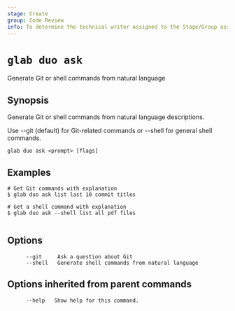 ```yaml
---
stage: Create
group: Code Review
info: To determine the technical writer assigned to the Stage/Group associated with this page, see https://about.gitlab.com/handbook/product/ux/technical-writing/#assignments
---
```


<!--
This documentation is auto generated by a script.
Please do not edit this file directly. Run `make gen-docs` instead.
-->

# `glab duo ask`

Generate Git or shell commands from natural language

## Synopsis

Generate Git or shell commands from natural language descriptions.

Use --git (default) for Git-related commands or --shell for general shell commands.

```plaintext
glab duo ask <prompt> [flags]
```

## Examples

```plaintext
# Get Git commands with explanation
$ glab duo ask list last 10 commit titles

# Get a shell command with explanation
$ glab duo ask --shell list all pdf files


```

## Options

```plaintext
      --git     Ask a question about Git
      --shell   Generate shell commands from natural language
```

## Options inherited from parent commands

```plaintext
      --help   Show help for this command.
```
